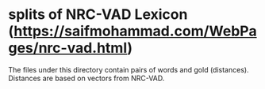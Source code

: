 # splits of NRC-VAD Lexicon (https://saifmohammad.com/WebPages/nrc-vad.html)

<p>
The files under this directory contain pairs of words and gold (distances).  Distances
are based on vectors from NRC-VAD.

